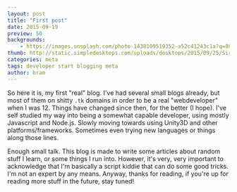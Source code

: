 ```yaml
---
layout: post
title: "First post"
date: 2015-09-19
preview: 50
backgrounds:
    - https://images.unsplash.com/photo-1438109519352-a52c41243c1a?q=80&fm=jpg&s=5e94365bd19daae00de012e317152490
thumb: http://static.simpledesktops.com/uploads/desktops/2015/09/25/Siri.png
categories: meta
tags: developer start blogging meta
author: bram
---
```


So here it is, my first "real" blog. I've had several small blogs already, but most of them on shitty `.tk` domains in order to be a real "webdeveloper" when I was 12. Things have changed since then, for the better (I hope). I've self studied my way into being a somewhat capable developer, using mostly Javascript and Node.js. Slowly moving towards using Unity3D and other platforms/frameworks. Sometimes even trying new languages or things along those lines.

Enough small talk. This blog is made to write some articles about random stuff I learn, or some things I run into. However, it's very, very important to acknowledge that I'm basically a script kiddie that can do some good tricks. I'm not an expert by any means. Anyway, thanks for reading, if you're up for reading more stuff in the future, stay tuned!
